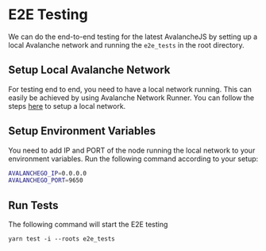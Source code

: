 # E2E Testing

We can do the end-to-end testing for the latest AvalancheJS by setting up a local Avalanche network and running the `e2e_tests` in the root directory.

## Setup Local Avalanche Network

For testing end to end, you need to have a local network running. This can easily be achieved by using Avalanche Network Runner. You can follow the steps [here](https://docs.avax.network/quickstart/network-runner) to setup a local network.

## Setup Environment Variables

You need to add IP and PORT of the node running the local network to your environment variables. Run the following command according to your setup:

```bash
AVALANCHEGO_IP=0.0.0.0
AVALANCHEGO_PORT=9650
```

## Run Tests

The following command will start the E2E testing

```
yarn test -i --roots e2e_tests
```
